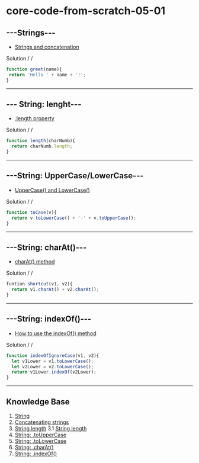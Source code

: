 # core-code-from-scratch-05-01

## ---Strings---
* [Strings and concatenation](https://www.jshero.net/en/koans/string.html)
 
 Solution / /
 ``` javascript
 function greet(name){
  return 'Hello ' + name + '!';
 }
 ```
 
 ---
 ## --- String: lenght---
 
 * [.length property](https://www.jshero.net/en/koans/stringlength.html)
 
 Solution / /
 
``` javascript
function length(charNumb){
  return charNumb.length;
}
```

---
## ---String: UpperCase/LowerCase---

* [UpperCase() and LowerCase()](https://www.jshero.net/en/koans/stringupper.html)

Solution / /
``` javascript
function toCase(v){
  return v.toLowerCase() + '-' + v.toUpperCase();
}
```

---
## ---String: charAt()---

* [charAt() method](https://www.jshero.net/en/koans/stringcharat.html)

Solution / /
``` javascript
funtion shortcut(v1, v2){
  return v1.charAt() + v2.charAt();
}
```

---
## ---String: indexOf()---

* [How to use the indexOf() method](https://www.jshero.net/en/koans/stringindexof.html)

Solution / /
``` javascript 
function indexOfIgnoreCase(v1, v2){
  let v1Lower = v1.toLowerCase();
  let v2Lower = v2.toLowerCase();
  return v1Lower.indexOf(v2Lower);
}
```
---
## Knowledge Base
1. [String](https://developer.mozilla.org/en-US/docs/Web/JavaScript/Reference/Global_Objects/String)
2. [Concatenating strings](https://attacomsian.com/blog/javascript-string-concat)
3. [String length](https://developer.mozilla.org/en-US/docs/Web/JavaScript/Reference/Global_Objects/String/length)
3.1 [String length](https://www.w3schools.com/jsref/jsref_length_string.asp)
4. [String: .toUpperCase](https://developer.mozilla.org/en-US/docs/Web/JavaScript/Reference/Global_Objects/String/toUpperCase)
5. [String: .toLowerCase](https://developer.mozilla.org/en-US/docs/Web/JavaScript/Reference/Global_Objects/String/toLowerCase)
6. [String: .charAt()](https://developer.mozilla.org/en-US/docs/Web/JavaScript/Reference/Global_Objects/String/charAt)
7. [String: .indexOf()](https://developer.mozilla.org/en-US/docs/Web/JavaScript/Reference/Global_Objects/String/indexOf)
